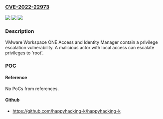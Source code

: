 ### [CVE-2022-22973](https://cve.mitre.org/cgi-bin/cvename.cgi?name=CVE-2022-22973)
![](https://img.shields.io/static/v1?label=Product&message=VMware%20Workspace%20ONE%20Access%20and%20Identity%20Manager.&color=blue)
![](https://img.shields.io/static/v1?label=Version&message=n%2Fa&color=blue)
![](https://img.shields.io/static/v1?label=Vulnerability&message=Privilege%20escalation&color=brighgreen)

### Description

VMware Workspace ONE Access and Identity Manager contain a privilege escalation vulnerability. A malicious actor with local access can escalate privileges to 'root'.

### POC

#### Reference
No PoCs from references.

#### Github
- https://github.com/happyhacking-k/happyhacking-k

